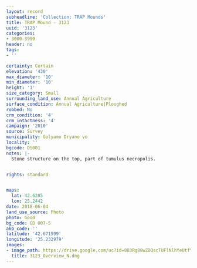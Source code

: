 ```yaml
---
layout: record
subheadline: 'Collection: TRAP Mounds'
title: TRAP Mound - 3123
uuid: '3123'
categories:
- 3000-3999
header: no
tags:
- ''

certainty: Certain
elevation: '430'
max_diameter: '10'
min_diameter: '10'
height: '1'
size_category: Small
surrounding_land_use: Annual Agriculture
surface_condition: Annual Agriculture|Ploughed
robbed: No
crm_condition: '4'
crm_intactness: '4'
campaign: '2010'
source: Survey
municipality: Golyamo Dryano vo
locality: ''
bgcode: DS001
notes: |-
  Stone structure on the top, part of tumulus necropolis.


rights: standard


maps:
  lat: 42.6285
  lon: 25.2442
date: 2018-06-04
land_use_source: Photo
photo: Good
bg_code: GD 007-5
akb_code: ''
latitude: '42.671999'
longitude: '25.232979'
images:
- image_path: https://drive.google.com/uc?id=0B3Rg88wZDQscTUFlNlhYeUtfYzQ
  title: 3123_Overview_N.dng
---
```

